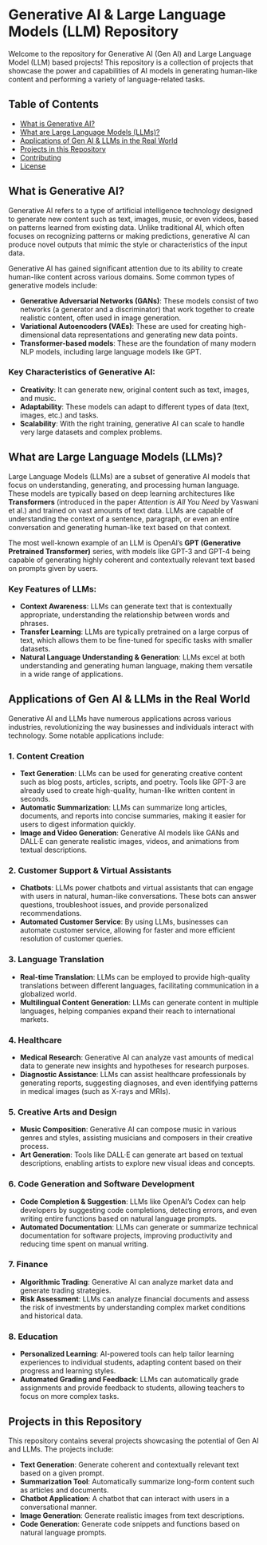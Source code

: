 # Generative AI & Large Language Models (LLM) Repository

Welcome to the repository for Generative AI (Gen AI) and Large Language Model (LLM) based projects! This repository is a collection of projects that showcase the power and capabilities of AI models in generating human-like content and performing a variety of language-related tasks.

## Table of Contents

- [What is Generative AI?](#what-is-generative-ai)
- [What are Large Language Models (LLMs)?](#what-are-large-language-models-llms)
- [Applications of Gen AI & LLMs in the Real World](#applications-of-gen-ai--llms-in-the-real-world)
- [Projects in this Repository](#projects-in-this-repository)
- [Contributing](#contributing)
- [License](#license)

## What is Generative AI?

Generative AI refers to a type of artificial intelligence technology designed to generate new content such as text, images, music, or even videos, based on patterns learned from existing data. Unlike traditional AI, which often focuses on recognizing patterns or making predictions, generative AI can produce novel outputs that mimic the style or characteristics of the input data.

Generative AI has gained significant attention due to its ability to create human-like content across various domains. Some common types of generative models include:

- **Generative Adversarial Networks (GANs)**: These models consist of two networks (a generator and a discriminator) that work together to create realistic content, often used in image generation.
- **Variational Autoencoders (VAEs)**: These are used for creating high-dimensional data representations and generating new data points.
- **Transformer-based models**: These are the foundation of many modern NLP models, including large language models like GPT.

### Key Characteristics of Generative AI:
- **Creativity**: It can generate new, original content such as text, images, and music.
- **Adaptability**: These models can adapt to different types of data (text, images, etc.) and tasks.
- **Scalability**: With the right training, generative AI can scale to handle very large datasets and complex problems.

## What are Large Language Models (LLMs)?

Large Language Models (LLMs) are a subset of generative AI models that focus on understanding, generating, and processing human language. These models are typically based on deep learning architectures like **Transformers** (introduced in the paper *Attention is All You Need* by Vaswani et al.) and trained on vast amounts of text data. LLMs are capable of understanding the context of a sentence, paragraph, or even an entire conversation and generating human-like text based on that context.

The most well-known example of an LLM is OpenAI’s **GPT (Generative Pretrained Transformer)** series, with models like GPT-3 and GPT-4 being capable of generating highly coherent and contextually relevant text based on prompts given by users.

### Key Features of LLMs:
- **Context Awareness**: LLMs can generate text that is contextually appropriate, understanding the relationship between words and phrases.
- **Transfer Learning**: LLMs are typically pretrained on a large corpus of text, which allows them to be fine-tuned for specific tasks with smaller datasets.
- **Natural Language Understanding & Generation**: LLMs excel at both understanding and generating human language, making them versatile in a wide range of applications.

## Applications of Gen AI & LLMs in the Real World

Generative AI and LLMs have numerous applications across various industries, revolutionizing the way businesses and individuals interact with technology. Some notable applications include:

### 1. **Content Creation**
   - **Text Generation**: LLMs can be used for generating creative content such as blog posts, articles, scripts, and poetry. Tools like GPT-3 are already used to create high-quality, human-like written content in seconds.
   - **Automatic Summarization**: LLMs can summarize long articles, documents, and reports into concise summaries, making it easier for users to digest information quickly.
   - **Image and Video Generation**: Generative AI models like GANs and DALL·E can generate realistic images, videos, and animations from textual descriptions.

### 2. **Customer Support & Virtual Assistants**
   - **Chatbots**: LLMs power chatbots and virtual assistants that can engage with users in natural, human-like conversations. These bots can answer questions, troubleshoot issues, and provide personalized recommendations.
   - **Automated Customer Service**: By using LLMs, businesses can automate customer service, allowing for faster and more efficient resolution of customer queries.

### 3. **Language Translation**
   - **Real-time Translation**: LLMs can be employed to provide high-quality translations between different languages, facilitating communication in a globalized world.
   - **Multilingual Content Generation**: LLMs can generate content in multiple languages, helping companies expand their reach to international markets.

### 4. **Healthcare**
   - **Medical Research**: Generative AI can analyze vast amounts of medical data to generate new insights and hypotheses for research purposes.
   - **Diagnostic Assistance**: LLMs can assist healthcare professionals by generating reports, suggesting diagnoses, and even identifying patterns in medical images (such as X-rays and MRIs).

### 5. **Creative Arts and Design**
   - **Music Composition**: Generative AI can compose music in various genres and styles, assisting musicians and composers in their creative process.
   - **Art Generation**: Tools like DALL·E can generate art based on textual descriptions, enabling artists to explore new visual ideas and concepts.

### 6. **Code Generation and Software Development**
   - **Code Completion & Suggestion**: LLMs like OpenAI’s Codex can help developers by suggesting code completions, detecting errors, and even writing entire functions based on natural language prompts.
   - **Automated Documentation**: LLMs can generate or summarize technical documentation for software projects, improving productivity and reducing time spent on manual writing.

### 7. **Finance**
   - **Algorithmic Trading**: Generative AI can analyze market data and generate trading strategies.
   - **Risk Assessment**: LLMs can analyze financial documents and assess the risk of investments by understanding complex market conditions and historical data.

### 8. **Education**
   - **Personalized Learning**: AI-powered tools can help tailor learning experiences to individual students, adapting content based on their progress and learning styles.
   - **Automated Grading and Feedback**: LLMs can automatically grade assignments and provide feedback to students, allowing teachers to focus on more complex tasks.

## Projects in this Repository

This repository contains several projects showcasing the potential of Gen AI and LLMs. The projects include:

- **Text Generation**: Generate coherent and contextually relevant text based on a given prompt.
- **Summarization Tool**: Automatically summarize long-form content such as articles and documents.
- **Chatbot Application**: A chatbot that can interact with users in a conversational manner.
- **Image Generation**: Generate realistic images from text descriptions.
- **Code Generation**: Generate code snippets and functions based on natural language prompts.


